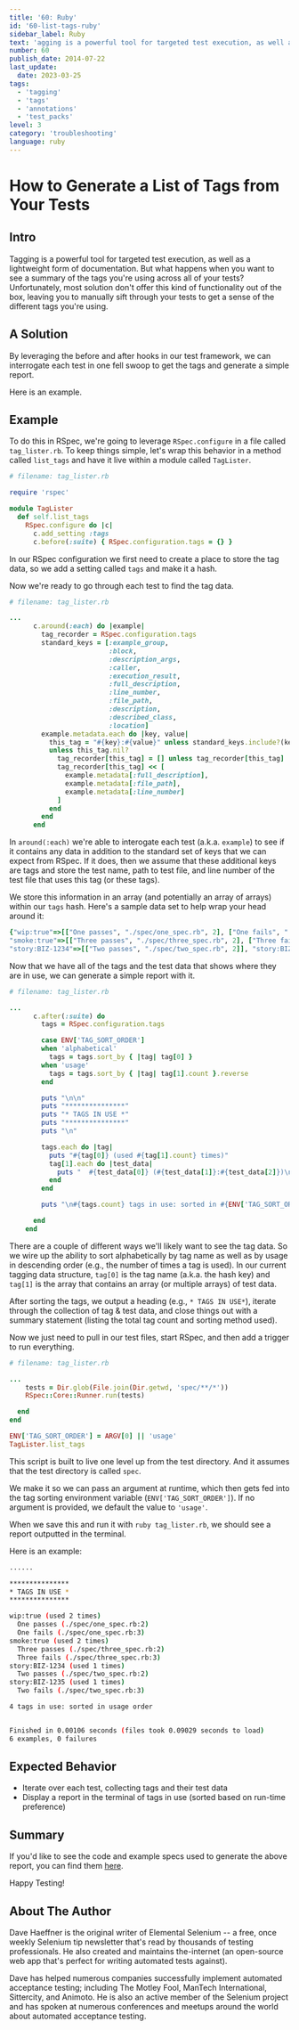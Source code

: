 ```yaml
---
title: '60: Ruby'
id: '60-list-tags-ruby'
sidebar_label: Ruby
text: 'agging is a powerful tool for targeted test execution, as well as a lightweight form of documentation. But what happens when you want to see a summary of the tags you're using across all of your tests? Unfortunately, most solution don't offer this kind of functionality out of the box, leaving you to manually sift through your tests to get a sense of the different tags you're using.'
number: 60
publish_date: 2014-07-22
last_update:
  date: 2023-03-25
tags:
  - 'tagging'
  - 'tags'
  - 'annotations'
  - 'test_packs'
level: 3
category: 'troubleshooting'
language: ruby
---
```


# How to Generate a List of Tags from Your Tests

## Intro

Tagging is a powerful tool for targeted test execution, as well as a lightweight form of documentation. But what happens when you want to see a summary of the tags you're using across all of your tests? Unfortunately, most solution don't offer this kind of functionality out of the box, leaving you to manually sift through your tests to get a sense of the different tags you're using.

## A Solution

By leveraging the before and after hooks in our test framework, we can interrogate each test in one fell swoop to get the tags and generate a simple report.

Here is an example.

## Example

To do this in RSpec, we're going to leverage `RSpec.configure` in a file called `tag_lister.rb`. To keep things simple, let's wrap this behavior in a method called `list_tags` and have it live within a module called `TagLister`.

```ruby
# filename: tag_lister.rb

require 'rspec'

module TagLister
  def self.list_tags
    RSpec.configure do |c|
      c.add_setting :tags
      c.before(:suite) { RSpec.configuration.tags = {} }
```

In our RSpec configuration we first need to create a place to store the tag data, so we add a setting called `tags` and make it a hash.

Now we're ready to go through each test to find the tag data.

```ruby
# filename: tag_lister.rb

...
      c.around(:each) do |example|
        tag_recorder = RSpec.configuration.tags
        standard_keys = [:example_group,
                         :block,
                         :description_args,
                         :caller,
                         :execution_result,
                         :full_description,
                         :line_number,
                         :file_path,
                         :description,
                         :described_class,
                         :location]
        example.metadata.each do |key, value|
          this_tag = "#{key}:#{value}" unless standard_keys.include?(key)
          unless this_tag.nil?
            tag_recorder[this_tag] = [] unless tag_recorder[this_tag]
            tag_recorder[this_tag] << [
              example.metadata[:full_description],
              example.metadata[:file_path],
              example.metadata[:line_number]
            ]
          end
        end
      end

```

In `around(:each)` we're able to interogate each test (a.k.a. `example`) to see if it contains any data in addition to the standard set of keys that we can expect from RSpec. If it does, then we assume that these additional keys are tags and store the test name, path to test file, and line number of the test file that uses this tag (or these tags).

We store this information in an array (and potentially an array of arrays) within our `tags` hash. Here's a sample data set to help wrap your head around it:

```ruby
{"wip:true"=>[["One passes", "./spec/one_spec.rb", 2], ["One fails", "./spec/one_spec.rb", 3]],
"smoke:true"=>[["Three passes", "./spec/three_spec.rb", 2], ["Three fails", "./spec/three_spec.rb", 3]],
"story:BIZ-1234"=>[["Two passes", "./spec/two_spec.rb", 2]], "story:BIZ-1235"=>[["Two fails", "./spec/two_spec.rb", 3]]}
```

Now that we have all of the tags and the test data that shows where they are in use, we can generate a simple report with it.

```ruby
# filename: tag_lister.rb

...
      c.after(:suite) do
        tags = RSpec.configuration.tags

        case ENV['TAG_SORT_ORDER']
        when 'alphabetical'
          tags = tags.sort_by { |tag| tag[0] }
        when 'usage'
          tags = tags.sort_by { |tag| tag[1].count }.reverse
        end

        puts "\n\n"
        puts "***************"
        puts "* TAGS IN USE *"
        puts "***************"
        puts "\n"

        tags.each do |tag|
          puts "#{tag[0]} (used #{tag[1].count} times)"
          tag[1].each do |test_data|
            puts "  #{test_data[0]} (#{test_data[1]}:#{test_data[2]})\n"
          end
        end

        puts "\n#{tags.count} tags in use: sorted in #{ENV['TAG_SORT_ORDER']} order"

      end
    end

```

There are a couple of different ways we'll likely want to see the tag data. So we wire up the ability to sort alphabetically by tag name as well as by usage in descending order (e.g., the number of times a tag is used). In our current tagging data structure, `tag[0]` is the tag name (a.k.a. the hash key) and `tag[1]` is the array that contains an array (or multiple arrays) of test data.

After sorting the tags, we output a heading (e.g., `* TAGS IN USE*`), iterate through the collection of tag & test data, and close things out with a summary statement (listing the total tag count and sorting method used).

Now we just need to pull in our test files, start RSpec, and then add a trigger to run everything.

```ruby
# filename: tag_lister.rb

...
    tests = Dir.glob(File.join(Dir.getwd, 'spec/**/*'))
    RSpec::Core::Runner.run(tests)

  end
end

ENV['TAG_SORT_ORDER'] = ARGV[0] || 'usage'
TagLister.list_tags
```

This script is built to live one level up from the test directory. And it assumes that the test directory is called `spec`.

We make it so we can pass an argument at runtime, which then gets fed into the tag sorting environment variable (`ENV['TAG_SORT_ORDER']`). If no argument is provided, we default the value to `'usage'`.

When we save this and run it with `ruby tag_lister.rb`, we should see a report outputted in the terminal.

Here is an example:

```sh
......

***************
* TAGS IN USE *
***************

wip:true (used 2 times)
  One passes (./spec/one_spec.rb:2)
  One fails (./spec/one_spec.rb:3)
smoke:true (used 2 times)
  Three passes (./spec/three_spec.rb:2)
  Three fails (./spec/three_spec.rb:3)
story:BIZ-1234 (used 1 times)
  Two passes (./spec/two_spec.rb:2)
story:BIZ-1235 (used 1 times)
  Two fails (./spec/two_spec.rb:3)

4 tags in use: sorted in usage order


Finished in 0.00106 seconds (files took 0.09029 seconds to load)
6 examples, 0 failures
```

## Expected Behavior

+ Iterate over each test, collecting tags and their test data
+ Display a report in the terminal of tags in use (sorted based on run-time preference)

## Summary

If you'd like to see the code and example specs used to generate the above report, you can find them [here](https://github.com/tourdedave/rspec-list-tags).

Happy Testing!

## About The Author

Dave Haeffner is the original writer of Elemental Selenium -- a free, once weekly Selenium tip newsletter that's read by thousands of testing professionals. He also created and maintains the-internet (an open-source web app that's perfect for writing automated tests against).

Dave has helped numerous companies successfully implement automated acceptance testing; including The Motley Fool, ManTech International, Sittercity, and Animoto. He is also an active member of the Selenium project and has spoken at numerous conferences and meetups around the world about automated acceptance testing.
